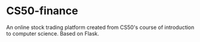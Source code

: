 # CS50-finance
An online stock trading platform created from CS50's course of introduction to computer science.
Based on Flask.
